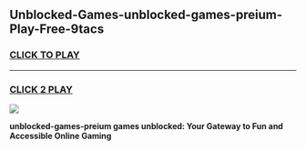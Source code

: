 
## Unblocked-Games-unblocked-games-preium-Play-Free-9tacs
<h3>
<a href="https://premium76.site?title=unblocked-games-preium&ref=20A">CLICK TO PLAY</a></h3>
<hr>

<h3>
<a href="https://premium76.site?title=unblocked-games-preium&ref=20A">CLICK 2 PLAY</a>
  
</h3>

<a href="https://premium76.site?title=unblocked-games-preium&ref=20A"><img src="https://clearcache.store/games.png"></a>


**unblocked-games-preium games unblocked: Your Gateway to Fun and Accessible Online Gaming**
